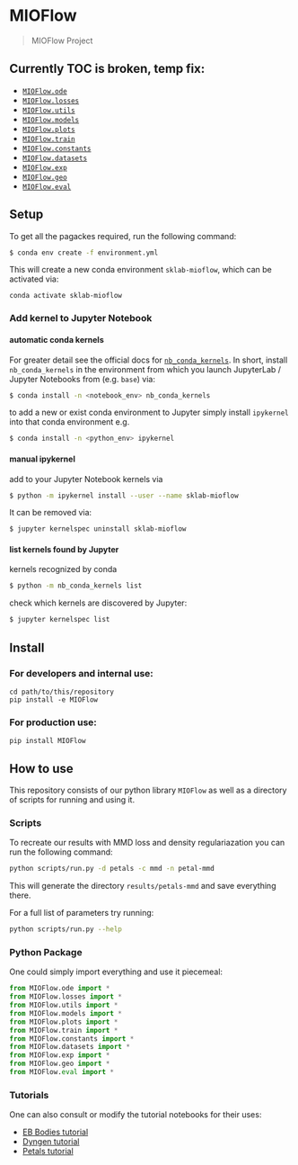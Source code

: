# MIOFlow
> MIOFlow Project


## Currently TOC is broken, temp fix:
- [`MIOFlow.ode`](https://dsm-72.github.io/MIOFlow/ode)
- [`MIOFlow.losses`](https://dsm-72.github.io/MIOFlow/losses)
- [`MIOFlow.utils`](https://dsm-72.github.io/MIOFlow/utils)
- [`MIOFlow.models`](https://dsm-72.github.io/MIOFlow/models)
- [`MIOFlow.plots`](https://dsm-72.github.io/MIOFlow/plots)
- [`MIOFlow.train`](https://dsm-72.github.io/MIOFlow/train)
- [`MIOFlow.constants`](https://dsm-72.github.io/MIOFlow/constants)
- [`MIOFlow.datasets`](https://dsm-72.github.io/MIOFlow/datasets)
- [`MIOFlow.exp`](https://dsm-72.github.io/MIOFlow/exp)
- [`MIOFlow.geo`](https://dsm-72.github.io/MIOFlow/geo)
- [`MIOFlow.eval`](https://dsm-72.github.io/MIOFlow/eval)

## Setup

To get all the pagackes required, run the following command:

```bash
$ conda env create -f environment.yml
```

This will create a new conda environment `sklab-mioflow`, which can be activated via:

```
conda activate sklab-mioflow
```

### Add kernel to Jupyter Notebook

#### automatic conda kernels
For greater detail see the official docs for [`nb_conda_kernels`][nb_conda_kernels].
In short, install `nb_conda_kernels` in the environment from which you launch JupyterLab / Jupyter Notebooks from (e.g. `base`) via:

```bash
$ conda install -n <notebook_env> nb_conda_kernels
```

to add a new or exist conda environment to Jupyter simply install `ipykernel` into that conda environment e.g.

```bash
$ conda install -n <python_env> ipykernel
```


#### manual ipykernel
add to your Jupyter Notebook kernels via

```bash
$ python -m ipykernel install --user --name sklab-mioflow
```

It can be removed via:

```bash
$ jupyter kernelspec uninstall sklab-mioflow
```

#### list kernels found by Jupyter

kernels recognized by conda
```bash
$ python -m nb_conda_kernels list
```

check which kernels are discovered by Jupyter:
```bash
$ jupyter kernelspec list
```

[nb_conda_kernels]: https://github.com/Anaconda-Platform/nb_conda_kernels

## Install

### For developers and internal use:
```
cd path/to/this/repository
pip install -e MIOFlow
```

### For production use:
`pip install MIOFlow`

## How to use

This repository consists of our python library `MIOFlow` as well as a directory of scripts for running and using it. 

### Scripts

To recreate our results with MMD loss and density regulariazation you can run the following command:

```bash
python scripts/run.py -d petals -c mmd -n petal-mmd
```

This will generate the directory `results/petals-mmd` and save everything there.

For a full list of parameters try running:

```bash
python scripts/run.py --help
```

### Python Package
One could simply import everything and use it piecemeal:

```python
from MIOFlow.ode import *
from MIOFlow.losses import *
from MIOFlow.utils import *
from MIOFlow.models import *
from MIOFlow.plots import *
from MIOFlow.train import *
from MIOFlow.constants import *
from MIOFlow.datasets import *
from MIOFlow.exp import *
from MIOFlow.geo import *
from MIOFlow.eval import *
```

### Tutorials
One can also consult or modify the tutorial notebooks for their uses:
- [EB Bodies tutorial][ebbodies]
- [Dyngen tutorial][dyngen]
- [Petals tutorial][petals]

[ebbodies]: https://github.com/KrishnaswamyLab/MIOFlow/blob/main/notebooks/%5BTutorial%5D%20EB-Hold-out.ipynb
[dyngen]: https://github.com/KrishnaswamyLab/MIOFlow/blob/main/notebooks/%5BTutorial%5D%20Dyngen.ipynb
[petals]: https://github.com/KrishnaswamyLab/MIOFlow/blob/main/notebooks/%5BTutorial%5D%20Petal.ipynb
